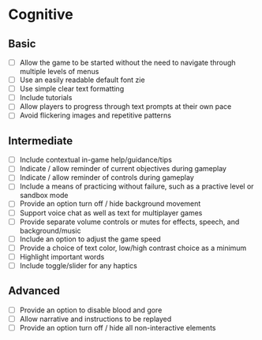 # Cognitive

## Basic

- [ ] Allow the game to be started without the need to navigate through multiple levels of menus
- [ ] Use an easily readable default font zie
- [ ] Use simple clear text formatting
- [ ] Include tutorials
- [ ] Allow players to progress through text prompts at their own pace
- [ ] Avoid flickering images and repetitive patterns

## Intermediate

- [ ] Include contextual in-game help/guidance/tips
- [ ] Indicate / allow reminder of current objectives during gameplay
- [ ] Indicate / allow reminder of controls during gameplay
- [ ] Include a means of practicing without failure, such as a practive level or sandbox mode
- [ ] Provide an option turn off / hide background movement
- [ ] Support voice chat as well as text for multiplayer games
- [ ] Provide separate volume controls or mutes for effects, speech, and background/music
- [ ] Include an option to adjust the game speed
- [ ] Provide a choice of text color, low/high contrast choice as a minimum
- [ ] Highlight important words
- [ ] Include toggle/slider for any haptics

## Advanced

- [ ] Provide an option to disable blood and gore
- [ ] Allow narrative and instructions to be replayed
- [ ] Provide an option turn off / hide all non-interactive elements
